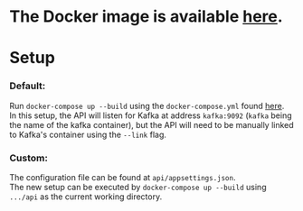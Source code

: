 # The Docker image is available [here](https://hub.docker.com/repository/docker/mariusmm2/pas-man).

# Setup
### Default:
Run ```docker-compose up --build``` using the ```docker-compose.yml``` found [here](/api/docker-compose-standalone/docker-compose.yml).<br> 
In this setup, the API will listen for Kafka at address ```kafka:9092``` (```kafka``` being the name of the kafka container), but the API will need to be manually linked to Kafka's container using the ```--link``` flag.

### Custom:

The configuration file can be found at ```api/appsettings.json```. <br>
The new setup can be executed by ```docker-compose up --build``` using ```.../api``` as the current working directory.
